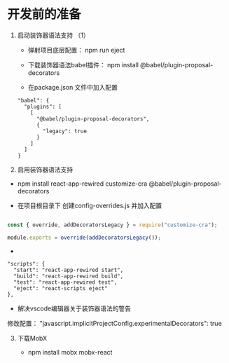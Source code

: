 # 开发前的准备

1. 启动装饰器语法支持 （1）

    * 弹射项目底层配置： npm run eject

    * 下载装饰器语法babel插件： npm install @babel/plugin-proposal-decorators

    * 在package.json 文件中加入配置


    ```
    "babel": {
      "plugins": [
        [
          "@babel/plugin-proposal-decorators",
          {
            "legacy": true
          }
        ]
      ]
    }

    ```

2. 启用装饰器语法支持

  * npm install react-app-rewired customize-cra @babel/plugin-proposal-decorators

  * 在项目根目录下 创建config-overrides.js 并加入配置

  ```js

  const { override, addDecoratorsLegacy } = require("customize-cra");

  module.exports = override(addDecoratorsLegacy());
  
  ```

  * 

  ```
  "scripts": {
    "start": "react-app-rewired start",
    "build": "react-app-rewired build",
    "test": "react-app-rewired test",
    "eject": "react-scripts eject"
  },
  
  ```

  * 解决vscode编辑器关于装饰器语法的警告

  修改配置： "javascript.implicitProjectConfig.experimentalDecorators": true

3. 下载MobX

    * npm install mobx mobx-react